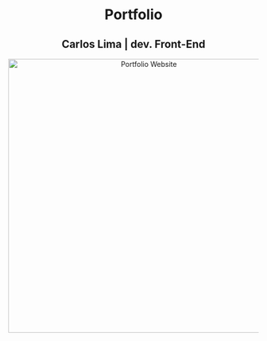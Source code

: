 <h1 align="center">Portfolio</h1>
<h2 align="center">Carlos Lima | dev. Front-End </h2>
<p align="center">
<img src="https://user-images.githubusercontent.com/108387463/178103832-f26f343d-280d-4ff2-9f39-99155d797b44.jpg" width="550" alt="Portfolio Website">
</p>
